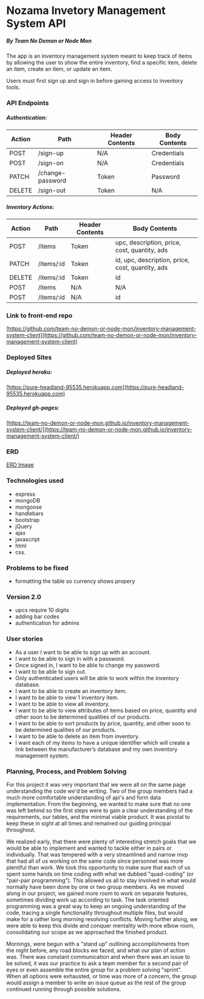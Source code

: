 # Nozama Invetory Management System API

##### By Team No Demon or Node Mon
The app is an inventory management system meant to keep track of items by
allowing the user to show the entire inventory, find a specific item, delete an
item, create an item, or update an item.

Users must first sign up and sign in before gaining access to inventory tools.

### API Endpoints

##### Authentication:

| Action        | Path             | Header Contents | Body Contents |
| ------------- |------------------| ----------------|---------------|
| POST          | /sign-up         | N/A             | Credentials   |
| POST          | /sign-on         | N/A             | Credentials   |
| PATCH         | /change-password | Token           | Password      |
| DELETE        | /sign-out        | Token           | N/A           |



##### Inventory Actions:

| Action        | Path             | Header Contents | Body Contents |
| ------------- |------------------| ----------------|---------------|
| POST          | /items           | Token           | upc, description, price, cost, quantity, ads |
| PATCH         | /items/:id       | Token           | id, upc, description, price, cost, quantity, ads |
| DELETE        | /items/:id       | Token           | id            |
| POST          | /items           | N/A             | N/A           |
| POST          | /items/:id       | N/A             | id            |


### Link to front-end repo
[https://github.com/team-no-demon-or-node-mon/inventory-management-system-client](https://github.com/team-no-demon-or-node-mon/inventory-management-system-client)

### Deployed Sites

##### Deployed heroku: 
[https://pure-headland-95535.herokuapp.com](https://pure-headland-95535.herokuapp.com)

##### Deployed gh-pages:
[https://team-no-demon-or-node-mon.github.io/inventory-management-system-client/](https://team-no-demon-or-node-mon.github.io/inventory-management-system-client/)

### ERD 

[ERD Image](https://github.com/team-no-demon-or-node-mon/inventory-management-system-client/blob/master/public/erd.jpg)


### Technologies used
* express
* mongoDB
* mongoose
* handlebars
* bootstrap
* jQuery
* ajax
* javascript
* html
* css.

### Problems to be fixed
- formatting the table so currency shows propery

### Version 2.0
- upcs require 10 digits
- adding bar codes
- authentication for admins

### User stories
* As a user I want to be able to sign up with an account.
* I want to be able to sign in with a password.
* Once signed in, I want to be able to change my password.
* I want to be able to sign out.
* Only authenticated users will be able to work within the inventory database.
* I want to be able to create an inventory item.
* I want to be able to view 1 inventory item.
* I want to be able to view all inventory.
* I want to be able to view attributes of items based on price, quantity and other soon to be determined qualities of our products.
* I want to be able to sort products by price, quantity, and other soon to be determined qualities of our products.
* I want to be able to delete an item from inventory.
* I want each of my items to have a unique identifier which will create a link between the manufacturer’s database and my own inventory management system.

### Planning, Process, and Problem Solving

For this project it was very important that we were all on the same page understanding the code we'd be writing. Two of the group members had a much more comfortable understanding of api's and form data implementation. From the beginning, we wanted to make sure that no one was left behind so the first steps were to gain a clear understanding of the requirements, our tables, and the minimal viable product. It was pivotal to keep these in sight at all times and remained our guiding principal throughout.

We realized early, that there were plenty of interesting stretch goals that we would be able to implement and wanted to tackle either in pairs or individually. That was tempered with a very streamlined and narrow mvp that had all of us working on the same code since personnel was more plentiful than work. We took this opportunity to make sure that each of us spent some hands on time coding with what we dubbed "quad-coding" (or "pair-pair programming"). This allowed us all to stay involved in what would normally have been done by one or two group members. As we moved along in our project, we gained more room to work on separate features, sometimes dividing work up according to task. The task oriented programming was a great way to keep an ongoing understanding of the code, tracing a single functionality throughout multiple files, but would make for a rather long morning resolving conflicts. Moving further along, we were able to keep this divide and conquer mentality with more elbow room, consolidating our scope as we approached the finished product.

Mornings, were begun with a "stand up" outlining accomplishments from the night before, any road blocks we faced, and what our plan of action was. There was constant communication and when there was an issue to be solved, it was our practice to ask a team member for a second pair of eyes or even assemble the entire group for a problem solving "sprint". When all options were exhausted, or time was more of a concern, the group would assign a member to write an issue queue as the rest of the group continued running through possible solutions.
